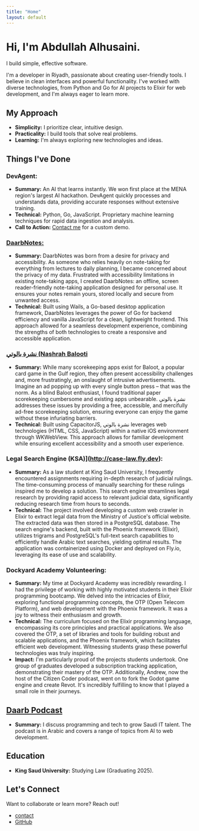 ```yaml
---
title: "Home"
layout: default
---
```

# Hi, I'm Abdullah Alhusaini.

I build simple, effective software.

I'm a developer in Riyadh, passionate about creating user-friendly tools. I believe in clean interfaces and powerful functionality. I've worked with diverse technologies, from Python and Go for AI projects to Elixir for web development, and I'm always eager to learn more.

## My Approach

* **Simplicity:** I prioritize clear, intuitive design.
* **Practicality:** I build tools that solve real problems.
* **Learning:** I'm always exploring new technologies and ideas.

## Things I've Done

### DevAgent:

* **Summary:** An AI that learns instantly. We won first place at the MENA region's largest AI hackathon. DevAgent quickly processes and understands data, providing accurate responses without extensive training.
* **Technical:** Python, Go, JavaScript. Proprietary machine learning techniques for rapid data ingestion and analysis.
* **Call to Action:** [Contact me](/contact) for a custom demo.

### [DaarbNotes:](https://github.com/a-alhusaini/daarbnotes)

* **Summary:** DaarbNotes was born from a desire for privacy and accessibility. As someone who relies heavily on note-taking for everything from lectures to daily planning, I became concerned about the privacy of my data. Frustrated with accessibility limitations in existing note-taking apps, I created DaarbNotes: an offline, screen reader-friendly note-taking application designed for personal use. It ensures your notes remain yours, stored locally and secure from unwanted access.
* **Technical:** Built using Wails, a Go-based desktop application framework, DaarbNotes leverages the power of Go for backend efficiency and vanilla JavaScript for a clean, lightweight frontend. This approach allowed for a seamless development experience, combining the strengths of both technologies to create a responsive and accessible application.

### [نشرة بالوتي (Nashrah Balooti](https://apps.apple.com/sa/app/%D9%86%D8%B4%D8%B1%D8%A9-%D8%A8%D8%A7%D9%84%D9%88%D8%AA%D9%8A-%D8%A8%D8%AF%D9%88%D9%86-%D8%A7%D8%B9%D9%84%D8%A7%D9%86%D8%A7%D8%AA/id6738954581)

* **Summary:** While many scorekeeping apps exist for Baloot, a popular card game in the Gulf region, they often present accessibility challenges and, more frustratingly, an onslaught of intrusive advertisements. Imagine an ad popping up with every single button press – that was the norm. As a blind Baloot enthusiast, I found traditional paper scorekeeping cumbersome and existing apps unbearable. نشرة بالوتي addresses these issues by providing a free, accessible, and mercifully ad-free scorekeeping solution, ensuring everyone can enjoy the game without these infuriating barriers.
* **Technical:** Built using CapacitorJS, نشرة بالوتي leverages web technologies (HTML, CSS, JavaScript) within a native iOS environment through WKWebView. This approach allows for familiar development while ensuring excellent accessibility and a smooth user experience.

### Legal Search Engine (KSA)](http://case-law.fly.dev):

* **Summary:** As a law student at King Saud University, I frequently encountered assignments requiring in-depth research of judicial rulings. The time-consuming process of manually searching for these rulings inspired me to develop a solution. This search engine streamlines legal research by providing rapid access to relevant judicial data, significantly reducing research time from hours to seconds.
* **Technical:** The project involved developing a custom web crawler in Elixir to extract legal data from the Ministry of Justice's official website. The extracted data was then stored in a PostgreSQL database. The search engine's backend, built with the Phoenix framework (Elixir), utilizes trigrams and PostgreSQL's full-text search capabilities to efficiently handle Arabic text searches, yielding optimal results. The application was containerized using Docker and deployed on Fly.io, leveraging its ease of use and scalability.

### Dockyard Academy Volunteering:

* **Summary:** My time at Dockyard Academy was incredibly rewarding. I had the privilege of working with highly motivated students in their Elixir programming bootcamp. We delved into the intricacies of Elixir, exploring functional programming concepts, the OTP (Open Telecom Platform), and web development with the Phoenix framework. It was a joy to witness their enthusiasm and growth.
* **Technical:** The curriculum focused on the Elixir programming language, encompassing its core principles and practical applications. We also covered the OTP, a set of libraries and tools for building robust and scalable applications, and the Phoenix framework, which facilitates efficient web development. Witnessing students grasp these powerful technologies was truly inspiring.
* **Impact:** I'm particularly proud of the projects students undertook. One group of graduates developed a subscription tracking application, demonstrating their mastery of the OTP. Additionally, Andrew, now the host of the Citizen Coder podcast, went on to fork the Godot game engine and create Revot. It's incredibly fulfilling to know that I played a small role in their journeys.

## [Daarb Podcast](http://podcast.daarb.dev)

* **Summary:** I discuss programming and tech to grow Saudi IT talent. The podcast is in Arabic and covers a range of topics from AI to web development.

## Education

* **King Saud University:** Studying Law (Graduating 2025).

## Let's Connect

Want to collaborate or learn more? Reach out!

* [contact](/contact)
* [GitHub](https://github.com/a-alhusaini/)
